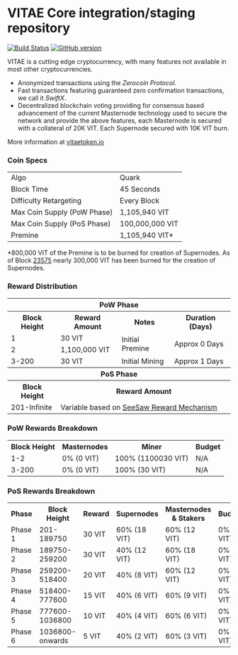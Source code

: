 VITAE Core integration/staging repository
=====================================

[![Build Status](https://travis-ci.org/VITAE-Project/VITAE.svg?branch=master)](https://travis-ci.org/VITAE-Project/VITAE) [![GitHub version](https://badge.fury.io/gh/VITAE-Project%2FVITAE.svg)](https://badge.fury.io/gh/VITAE-Project%2FVITAE)

VITAE is a cutting edge cryptocurrency, with many features not available in most other cryptocurrencies.
- Anonymized transactions using the _Zerocoin Protocol_.
- Fast transactions featuring guaranteed zero confirmation transactions, we call it _SwiftX_.
- Decentralized blockchain voting providing for consensus based advancement of the current Masternode
  technology used to secure the network and provide the above features, each Masternode is secured
  with a collateral of 20K VIT. Each Supernode secured with 10K VIT burn.

More information at [vitaetoken.io](http://www.vitaetoken.io)

### Coin Specs
<table>
<tr><td>Algo</td><td>Quark</td></tr>
<tr><td>Block Time</td><td>45 Seconds</td></tr>
<tr><td>Difficulty Retargeting</td><td>Every Block</td></tr>
<tr><td>Max Coin Supply (PoW Phase)</td><td>1,105,940 VIT</td></tr>
<tr><td>Max Coin Supply (PoS Phase)</td><td>100,000,000 VIT</td></tr>
<tr><td>Premine</td><td>1,105,940 VIT*</td></tr>
</table>

*800,000 VIT of the Premine is to be burned for creation of Supernodes.  As of Block [23575](http://vitaetoken.io:8181/block/d1c76ba65be8748cc350f44884b8a084fc9f9de9dfd03dccf147cfd1d4388781) nearly 300,000 VIT has been burned for the creation of Supernodes.

### Reward Distribution

<table>
<th colspan=4>PoW Phase</th>
<tr><th>Block Height</th><th>Reward Amount</th><th>Notes</th><th>Duration (Days)</th></tr>
<tr><td>1</td><td>30 VIT</td><td rowspan=2>Initial Premine</td><td rowspan=2> Approx 0 Days</td></tr>
<tr><td>2</td><td>1,100,000 VIT</td></tr>
<tr><td>3-200</td><td>30 VIT</td><td rowspan=1>Initial Mining</td><td rowspan=1> Approx 1 Days</td></tr>
<tr><th colspan=4>PoS Phase</th></tr>
<tr><th>Block Height</th><th colspan=3>Reward Amount</th></tr>
<tr><td>201-Infinite</td><td colspan=3>Variable based on <a href="https://pivx.org/knowledge-base/see-saw-rewards-mechanism/">SeeSaw Reward Mechanism</a></td></tr>
</table>

### PoW Rewards Breakdown

<table>
<th>Block Height</th><th>Masternodes</th><th>Miner</th><th>Budget</th>
<tr><td>1-2</td><td>0% (0 VIT)</td><td>100% (1100030 VIT)</td><td>N/A</td></tr>
<tr><td>3-200</td><td>0% (0 VIT)</td><td>100% (30 VIT)</td><td>N/A</td></tr>
</table>

### PoS Rewards Breakdown

<table>
<th>Phase</th><th>Block Height</th><th>Reward</th><th>Supernodes</th><th>Masternodes & Stakers</th><th>Budget</th>
<tr><td>Phase 1</td><td>201-189750</td><td>30 VIT</td><td>60% (18 VIT)</td><td>60% (12 VIT)</td><td>0% (0 VIT)</td></tr>
<tr><td>Phase 2</td><td>189750-259200</td><td>30 VIT</td><td>40% (12 VIT)</td><td>60% (18 VIT)</td><td>0% (0 VIT)</td></tr>
<tr><td>Phase 3</td><td>259200-518400</td><td>20 VIT</td><td>40% (8 VIT)</td><td>60% (12 VIT)</td><td>0% (0 VIT)</td></tr>
<tr><td>Phase 4</td><td>518400-777600</td><td>15 VIT</td><td>40% (6 VIT)</td><td>60% (9 VIT)</td><td>0% (0 VIT)</td></tr>
<tr><td>Phase 5</td><td>777600-1036800</td><td>10 VIT</td><td>40% (4 VIT)</td><td>60% (6 VIT)</td><td>0% (0 VIT)</td></tr>
<tr><td>Phase 6</td><td>1036800-onwards</td><td>5 VIT</td><td>40% (2 VIT)</td><td>60% (3 VIT)</td><td>0% (0 VIT)</td></tr>
</table>
